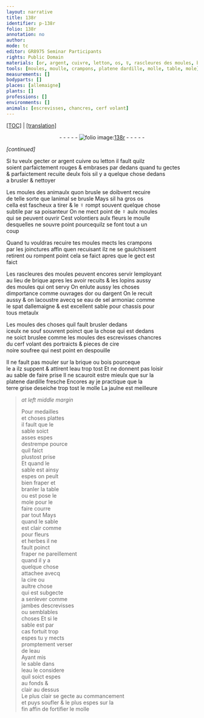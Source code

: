 ```yaml
---
layout: narrative
title: 138r
identifier: p-138r
folio: 138r
annotation: no
author:
mode: tc
editor: GR8975 Seminar Participants
rights: Public Domain
materials: [or, argent, cuivre, letton, os, ☿, rascleures des moules, brique, moules qui ont servy, lute, eau de sel armoniac, spat dallemaigne, metaulx, cire noire soufree, bois, eau, ardille, terre grise, La jaulne, cire]
tools: [moules, moulle, crampons, platene dardille, molle, table, mole]
measurements: []
bodyparts: []
places: [allemaigne]
plants: []
professions: []
environments: []
animals: [escrevisses, chancres, cerf volant]
---
```


 <p><a href="{{ site.baseurl }}/diplomatic/">[TOC]</a> | <a href="{{ site.baseurl }}/texts/p-138r_tl/" target="_blank">[translation]</a></p><div class="folio" align="center">- - - - - <a href="http://gallica.bnf.fr/ark:/12148/btv1b10500001g/f281.image" target="_blank"><img src="https://cu-mkp.github.io/2017-workshop-edition/assets/photo-icon.png" alt="folio image: " style="display:inline-block; margin-bottom:-3px;"/>138r</a> - - - - - </div>  
 
*[continued]*
  
Si tu veulx gecter <span class="m">or</span> <span class="m">argent</span> <span class="m">cuivre</span> ou <span class="m">letton</span> il fault quilz<br/> soient parfaictem<span class="exp">ent</span> rouges & embrases par dedans quand tu gectes<br/> & parfaictem<span class="exp">ent</span> recuite deulx fois sil y a quelque chose dedans<br/> a brusler & nettoyer
 
Les <span class="tl">moules</span> des animaulx quon brusle se doibvent recuire<br/> de telle sorte que lanimal se brusle Mays sil ha gros <span class="m">os</span><br/> cella est fascheux a tirer & le <span class="m">☿</span> rompt souvent quelque chose<br/> subtile par sa poisanteur On ne mect point de <span class="m">☿</span> aulx <span class="tl">moules</span><br/> qui se peuvent ouvrir Cest volontiers aulx fleurs le <span class="tl">moulle</span><br/> desquelles ne souvre point pourcequilz se font tout a un<br/> coup
 
Quand tu vouldras recuire tes <span class="tl">moules</span> mects les <span class="tl">crampons</span><br/> par les joinctures affin quen recuisant ilz ne se gaulchissent<br/> retirent ou rompent point cela se faict apres que le gect est<br/> faict
 
Les <span class="m">rascleures des moules</span> peuvent encores servir lemploya<span class="exp">n</span>t<br/> au lieu de <span class="m">brique</span> apres les avoir recuits & les lopins aussy<br/> des <span class="m">moules qui ont servy</span> On en<span class="m">lute</span> aussy les choses<br/> dimportance co<span class="exp">mm</span>e ouvrages d<span class="m">or</span> ou d<span class="m">argent</span> On le recuit<br/> aussy & on lacoustre avecq <span class="del">se</span> <span class="m">eau de sel armoniac</span> comme<br/> le <span class="m">spat d<span class="pl">allemaigne</span></span> & est excellent sable pour chassis pour<br/> tous <span class="m">metaulx</span>
 
Les <span class="tl">moules</span> des choses quil fault brusler dedans<br/> iceulx ne <span class="del">souf</span> souvrent poinct que la chose qui est dedans<br/> ne soict bruslee co<span class="exp">mm</span>e les <span class="tl">moules</span> des <span class="al">escrevisses</span> <span class="al">chancres</span><br/> du <span class="al">cerf volant</span> des portraicts & pieces de <span class="m">cire<br/> noire soufree</span> qui nest point en despouille
 
Il ne fault pas mouler sur la <span class="m">brique</span> ou <span class="m">bois</span> pourceque<br/> <span class="del">le a</span> ilz suppent & attirent l<span class="m">eau</span> trop tost Et ne donne<span class="exp">n</span>t pas loisir<br/> au sable de faire prise Il ne scauroit estre mieulx que sur la<br/> <span class="tl">platene d<span class="m">ardille</span></span> fresche Encores ay je practique que la<br/> <span class="m">terre grise</span> deseiche trop tost le <span class="tl">molle</span> <span class="m">La jaulne</span> est meilleure
 
> *at left middle margin*
> 
> 
>   Pour medailles<br/> et choses plattes<br/> il fault que le<br/> sable soict<br/> asses espes<br/> destrempe pource<br/> quil faict<br/> plustost prise<br/> Et quand le<br/> sable est ainsy<br/> espes on peult<br/> bien fraper et<br/> branler la <span class="tl">table</span><br/> ou est pose le<br/> <span class="tl">mole</span> pour le<br/> faire courre<br/> par tout Mays<br/> quand le sable<br/> est clair co<span class="exp">mm</span>e<br/> pour fleurs<br/> et herbes il ne<br/> fault poinct<br/> fraper ne pareillem<span class="exp">ent</span><br/> quand il y a<br/> quelque chose<br/> attachee avecq<br/> la <span class="m">cire</span> ou<br/> aultre chose<br/> qui est subgecte<br/> a senlever co<span class="exp">mm</span>e<br/> jambes d<span class="al">escrevisses</span><br/> ou semblables<br/> choses Et si le<br/> sable est par<br/> cas fortuit trop<br/> espes tu y mects<br/> promptem<span class="exp">ent</span> <span class="del">verser</span><br/> de l<span class="m">eau</span><br/> Ayant mis<br/> le sable dans<br/> l<span class="m">eau</span> <span class="del">le</span> considere<br/> quil soict espes<br/> au fonds &<br/> clair au dessus<br/> Le plus clair se gecte au comma<span class="exp">n</span>cem<span class="exp">ent</span><br/> et puys soufler & le plus espes sur la<br/> fin affin de fortifier le <span class="tl">molle</span>
 
 